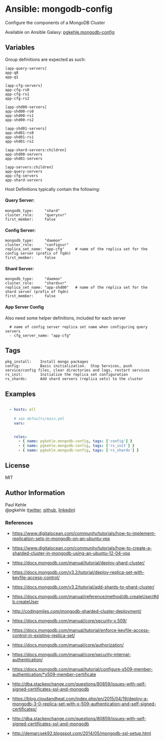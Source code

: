 # Ansible: mongodb-config

Configure the components of a MongoDB Cluster

Available on Ansible Galaxy: [pgkehle.mongodb-config](https://galaxy.ansible.com/pgkehle/mongodb-config)

## Variables

Group definitions are expected as such:

```
[app-query-servers]
app-q0
app-q1

[app-cfg-servers]
app-cfg-rs0
app-cfg-rs1
app-cfg-rs2

[app-shd00-servers]
app-shd00-rs0
app-shd00-rs1
app-shd00-rs2

[app-shd01-servers]
app-shd01-rs0
app-shd01-rs1
app-shd01-rs2

[app-shard-servers:children]
app-shd00-servers
app-shd01-servers

[app-servers:children]
app-query-servers
app-cfg-servers
app-shard-servers
```

Host Definitions typically contain the following:

#### Query Server:

```
mongodb_type:     "shard"
cluster_role:     "querysvr"
first_member:     false
```

#### Config Server:
```
mongodb_type:     "daemon"
cluster_role:     "configsvr"
replica_set_name: "app-cfg"     # name of the replica set for the config server (prefix of fqdn)
first_member:     false
```

#### Shard Server:
```
mongodb_type:     "daemon"
cluster_role:     "shardsvr"
replica_set_name: "app-shd00"   # name of the replica set for the shard server (prefix of fqdn)
first_member:     false
```

#### App Server Config

Also need some helper definitions, included for each server

```
  # name of config server replica set name when configuring query servers
  - cfg_server_name: "app-cfg"  
```

## Tags

    pkg_install:    Install mongo packages
    config:         Basic initialization.  Stop Services, push service/config files, clear directories and logs, restart services
    rs_init:        Initialize the replica set configuration
    rs_shards:      Add shard servers (replica sets) to the cluster


## Examples

```YAML

  - hosts: all
 
    # see defaults/main.yml
    vars: 

 
    roles:
      - { name: pgkehle.mongodb-config, tags: ['config'] }
      - { name: pgkehle.mongodb-config, tags: ['rs_init'] }
      - { name: pgkehle.mongodb-config, tags: ['rs_shards'] }
```

## License

MIT

## Author Information

Paul Kehle  
@pgkehle ([twitter](https://twitter.com/pgkehle), [github](https://github.com/pgkehle), [linkedin](https://www.linkedin.com/in/pgkehle))

### References

* https://www.digitalocean.com/community/tutorials/how-to-implement-replication-sets-in-mongodb-on-an-ubuntu-vps
* https://www.digitalocean.com/community/tutorials/how-to-create-a-sharded-cluster-in-mongodb-using-an-ubuntu-12-04-vps
* https://docs.mongodb.com/manual/tutorial/deploy-shard-cluster/
* https://docs.mongodb.com/v3.2/tutorial/deploy-replica-set-with-keyfile-access-control/
* https://docs.mongodb.com/v3.2/tutorial/add-shards-to-shard-cluster/
* https://docs.mongodb.com/manual/reference/method/db.createUser/#db.createUser
* http://codingmiles.com/mongodb-sharded-cluster-deployment/


* https://docs.mongodb.com/manual/core/security-x.509/
* https://docs.mongodb.com/manual/tutorial/enforce-keyfile-access-control-in-existing-replica-set/
* https://docs.mongodb.com/manual/core/authorization/
* https://docs.mongodb.com/manual/core/security-internal-authentication/
* https://docs.mongodb.com/manual/tutorial/configure-x509-member-authentication/*x509-member-certificate
* http://dba.stackexchange.com/questions/80859/issues-with-self-signed-certificates-ssl-and-mongodb
* https://blog.cloudandheat.com/index.php/en/2015/04/19/deploy-a-mongodb-3-0-replica-set-with-x-509-authentication-and-self-signed-certificates/
* http://dba.stackexchange.com/questions/80859/issues-with-self-signed-certificates-ssl-and-mongodb
* http://demarcsek92.blogspot.com/2014/05/mongodb-ssl-setup.html

